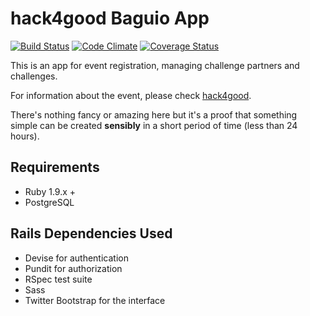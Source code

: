 # hack4good Baguio App

[![Build Status](https://secure.travis-ci.org/katgironpe/hack4good-baguio.png)](http://travis-ci.org/katgironpe/hack4good-baguio)
[![Code Climate](https://codeclimate.com/github/katgironpe/hack4good-baguio/badges/gpa.svg)](https://codeclimate.com/github/katgironpe/hack4good-baguio)
[![Coverage Status](https://coveralls.io/repos/katgironpe/hack4good-baguio/badge.png)](https://coveralls.io/r/katgironpe/hack4good-baguio)

This is an app for event registration, managing challenge partners and challenges.

For information about the event, please check [hack4good](http://hack4good.io).

There's nothing fancy or amazing here but it's a proof that something simple can be created **sensibly** in a short period of time (less than 24 hours).

## Requirements

* Ruby 1.9.x +
* PostgreSQL

## Rails Dependencies Used

* Devise for authentication
* Pundit for authorization
* RSpec test suite
* Sass
* Twitter Bootstrap for the interface
